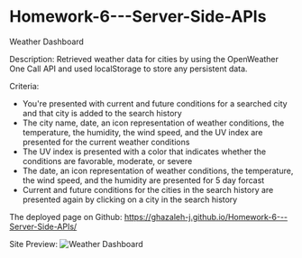 # Homework-6---Server-Side-APIs

Weather Dashboard

Description:
Retrieved weather data for cities by using the OpenWeather One Call API and used localStorage to store any persistent data.

Criteria:
- You're presented with current and future conditions for a searched city and that city is added to the search history
- The city name, date, an icon representation of weather conditions, the temperature, the humidity, the wind speed, and the UV index
  are presented for the current weather conditions
- The UV index is presented with a color that indicates whether the conditions are favorable, moderate, or severe
- The date, an icon representation of weather conditions, the temperature, the wind speed, and the humidity are presented for 5 day forcast
- Current and future conditions for the cities in the search history are presented again by clicking on a city in the search history

The deployed page on Github:
https://ghazaleh-j.github.io/Homework-6---Server-Side-APIs/

Site Preview:
![Weather Dashboard](https://user-images.githubusercontent.com/100667382/168383050-98602cad-5658-4b29-87dd-4e0f80e64bdb.png)
